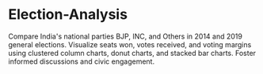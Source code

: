 # Election-Analysis
Compare India's national parties BJP, INC, and Others in 2014 and 2019 general elections. Visualize seats won, votes received, and voting margins using clustered column charts, donut charts, and stacked bar charts. Foster informed discussions and civic engagement.
